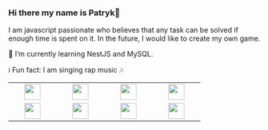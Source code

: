 ### Hi there my name is Patryk👋

I am javascript passionate who believes that any task can be solved if enough time is spent on it. In the future, I would like to create my own game.

:closed_book: I’m currently learning NestJS and MySQL.

:information_source: Fun fact: I am singing rap music :notes: 

<table width="320px">
    <tbody>
        <tr valign="center">
            <td width="80px" align="center">
                <img height="32px" src="https://cdn.jsdelivr.net/gh/devicons/devicon/icons/html5/html5-original.svg">
            </td>
            <td width="80px" align="center">
                <img height="32px" src="https://cdn.jsdelivr.net/gh/devicons/devicon/icons/sass/sass-original.svg" />
            </td>
            <td width="80px" align="center">
                <img height="32px" src="https://cdn.jsdelivr.net/gh/devicons/devicon/icons/javascript/javascript-original.svg" />
            </td>
            <td width="80px" align="center">
                <img height="32px" src="https://cdn.jsdelivr.net/gh/devicons/devicon/icons/typescript/typescript-original.svg">
            </td>
        </tr>
        <tr valign="center">
            <td width="80px" align="center">
                <img height="32" src="https://cdn.jsdelivr.net/gh/devicons/devicon/icons/vuejs/vuejs-original.svg">
            </td>
            <td width="80px" align="center">
                <img height="32px" src="https://cdn.jsdelivr.net/gh/devicons/devicon/icons/nuxtjs/nuxtjs-original.svg" />
            </td>
            <td width="80px" align="center">
                <img height="32px" src="https://cdn.jsdelivr.net/gh/devicons/devicon/icons/nestjs/nestjs-plain.svg" />
            </td>
            <td width="80px" align="center">
                <img height="32px" src="https://cdn.jsdelivr.net/gh/devicons/devicon/icons/mysql/mysql-plain.svg">
            </td>
        </tr>
    </tbody>
</table>
